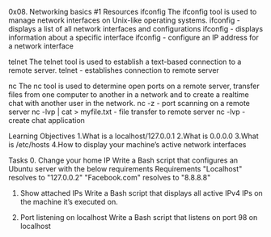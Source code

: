 0x08. Networking basics #1
Resources
ifconfig
The ifconfig tool is used to manage network interfaces on Unix-like operating systems.
ifconfig - displays a list of all network interfaces and configurations
ifconfig <interface> - displays information about a specific interface
ifconfig <interface> <ip address> - configure an IP address for a network interface 

telnet
The telnet tool is used to establish a text-based connection to a remote server.
telnet <server address> <port number> - establishes connection to remote server


nc
The nc tool is used to determine open ports on a remote server, transfer files from one computer to another in a network and to create a realtime chat with another user in the network.
nc -z <ip address> - port scanning on a remote server
nc -lvp <port number> | cat > myfile.txt - file transfer to remote server
nc -lvp <port number> - create chat application

Learning Objectives
1.What is a localhost/127.0.0.1
2.What is 0.0.0.0
3.What is /etc/hosts
4.How to display your machine’s active network interfaces

Tasks
0. Change your home IP
Write a Bash script that configures an Ubuntu server with the below requirements
Requirements
"Localhost" resolves to "127.0.0.2"
"Facebook.com" resolves to "8.8.8.8"

1. Show attached IPs
Write a Bash script that displays all active IPv4 IPs on the machine it’s executed on.

2. Port listening on localhost
Write a Bash script that listens on port 98 on localhost

